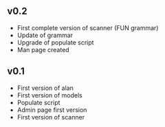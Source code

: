 ## v0.2
* First complete version of scanner (FUN grammar)
* Update of grammar 
* Upgrade of populate script
* Man page created

## v0.1

* First version of alan
* First version of models
* Populate script
* Admin page first version
* First version of scanner